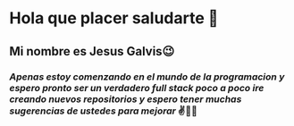 # Hola que placer saludarte 👋

## Mi nombre es Jesus Galvis😉
 
 ### _Apenas estoy comenzando en el mundo de la programacion y espero pronto ser un verdadero full stack poco a poco ire creando nuevos repositorios y espero tener muchas sugerencias de ustedes para mejorar_ ✌️🧑‍💻

<!--
**Jesusgal2023/Jesusgal2023** is a ✨ _special_ ✨ repository because its `README.md` (this file) appears on your GitHub profile.

Here are some ideas to get you started:

- 🔭 I’m currently working on ...
- 🌱 I’m currently learning ...
- 👯 I’m looking to collaborate on ...
- 🤔 I’m looking for help with ...
- 💬 Ask me about ...
- 📫 How to reach me: ...
- 😄 Pronouns: ...
- ⚡ Fun fact: ...
-->
